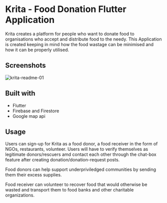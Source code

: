 # Krita - Food Donation Flutter Application

Krita creates a platform for people who want to donate food to organisations who accept and distribute food to the needy. This Application is created keeping in mind how the food wastage can be minimised and how it can be properly utilised.

## Screenshots

![krita-readme-01](https://user-images.githubusercontent.com/96654384/236461262-a74405f0-9db9-4337-b2ef-3e2ecc972fbd.png)

## Built with

+ Flutter
+ Firebase and Firestore
+ Google map api

## Usage

Users can sign-up for Krita as a food donor, a food receiver in the form of NGOs, restaurants, volunteer. Users will have to verify themselves as legitimate donors/rescuers amd contact each other through the chat-box feature after creating donation/donation-request posts.

Food donors can help support underpriviledged communities by sending them their excess supplies. 

Food receiver can volunteer to recover food that would otherwise be wasted and transport them to food banks and other charitable organizations.

